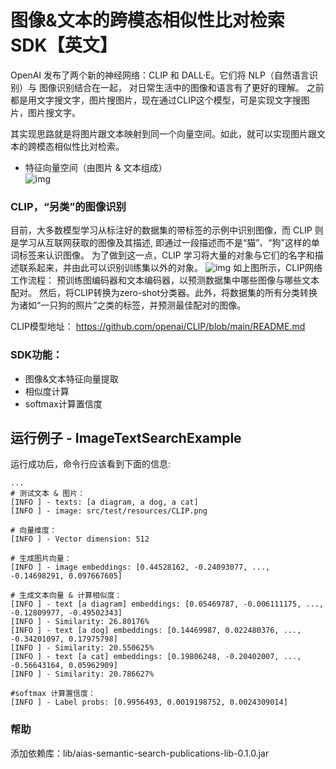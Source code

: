 # 图像&文本的跨模态相似性比对检索 SDK【英文】
OpenAI 发布了两个新的神经网络：CLIP 和 DALL·E。它们将 NLP（自然语言识别）与 图像识别结合在一起，
对日常生活中的图像和语言有了更好的理解。
之前都是用文字搜文字，图片搜图片，现在通过CLIP这个模型，可是实现文字搜图片，图片搜文字。

其实现思路就是将图片跟文本映射到同一个向量空间。如此，就可以实现图片跟文本的跨模态相似性比对检索。
- 特征向量空间（由图片 & 文本组成）  
![img](https://djl-model.oss-cn-hongkong.aliyuncs.com/AIAS/nlp_sdks/clip_Imagesearch.png)

### CLIP，“另类”的图像识别
目前，大多数模型学习从标注好的数据集的带标签的示例中识别图像，而 CLIP 则是学习从互联网获取的图像及其描述, 
即通过一段描述而不是“猫”、“狗”这样的单词标签来认识图像。
为了做到这一点，CLIP 学习将大量的对象与它们的名字和描述联系起来，并由此可以识别训练集以外的对象。
![img](https://djl-model.oss-cn-hongkong.aliyuncs.com/AIAS/nlp_sdks/clip.png)
如上图所示，CLIP网络工作流程： 预训练图编码器和文本编码器，以预测数据集中哪些图像与哪些文本配对。
然后，将CLIP转换为zero-shot分类器。此外，将数据集的所有分类转换为诸如“一只狗的照片”之类的标签，并预测最佳配对的图像。

CLIP模型地址：
https://github.com/openai/CLIP/blob/main/README.md

### SDK功能：
-  图像&文本特征向量提取
-  相似度计算
-  softmax计算置信度

## 运行例子 - ImageTextSearchExample
运行成功后，命令行应该看到下面的信息:
```text
...
# 测试文本 & 图片：
[INFO ] - texts: [a diagram, a dog, a cat]
[INFO ] - image: src/test/resources/CLIP.png

# 向量维度：
[INFO ] - Vector dimension: 512

# 生成图片向量：
[INFO ] - image embeddings: [0.44528162, -0.24093077, ..., -0.14698291, 0.097667605]

# 生成文本向量 & 计算相似度：
[INFO ] - text [a diagram] embeddings: [0.05469787, -0.006111175, ..., -0.12809977, -0.49502343]
[INFO ] - Similarity: 26.80176%
[INFO ] - text [a dog] embeddings: [0.14469987, 0.022480376, ..., -0.34201097, 0.17975798]
[INFO ] - Similarity: 20.550625%
[INFO ] - text [a cat] embeddings: [0.19806248, -0.20402007, ..., -0.56643164, 0.05962909]
[INFO ] - Similarity: 20.786627%

#softmax 计算置信度：
[INFO ] - Label probs: [0.9956493, 0.0019198752, 0.0024309014]

```

### 帮助 
添加依赖库：lib/aias-semantic-search-publications-lib-0.1.0.jar
